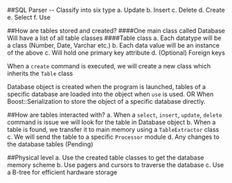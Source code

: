 ##SQL Parser -- Classify into six type
a. Update
b. Insert
c. Delete
d. Create
e. Select
f. Use

##How are tables stored and created?
####One main class called Database
Will have a list of all table classes
####Table class
a. Each datatype will be a class (Number, Date, Varchar etc.)
b. Each data value will be an instance of the above
c. Will hold one primary key attribute
d. (Optional) Foreign keys


When a `create` command is executed, we will create a new class which inherits the `Table` class

Database object is created when the program is launched, tables of a specific database are loaded into the object when `use` is used.
	OR 
When Boost::Serialization to store the object of a specific database directly.

##How are tables interacted with?
a. When a `select`, `insert`, `update`, `delete` command is issue we will look for the table in Database object
b. When a table is found, we transfer it to main memory using a `TableExtractor` class
c. We will send the table to a specific `Processor` module
d. Any changes to the database tables (Pending)

##Physical level
a. Use the created table classes to get the database memory scheme
b. Use pagers and cursors to traverse the database
c. Use a B-tree for efficient hardware storage

